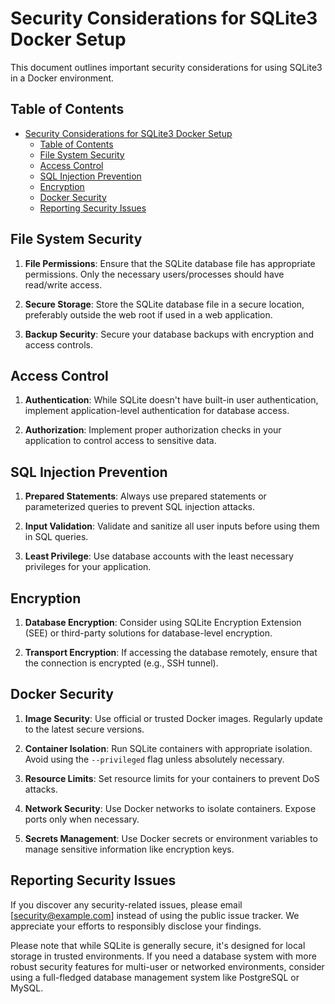 # Security Considerations for SQLite3 Docker Setup

This document outlines important security considerations for using SQLite3 in a Docker environment.

## Table of Contents

- [Security Considerations for SQLite3 Docker Setup](#security-considerations-for-sqlite3-docker-setup)
  - [Table of Contents](#table-of-contents)
  - [File System Security](#file-system-security)
  - [Access Control](#access-control)
  - [SQL Injection Prevention](#sql-injection-prevention)
  - [Encryption](#encryption)
  - [Docker Security](#docker-security)
  - [Reporting Security Issues](#reporting-security-issues)

## File System Security

1. **File Permissions**: Ensure that the SQLite database file has appropriate permissions. Only the necessary users/processes should have read/write access.

2. **Secure Storage**: Store the SQLite database file in a secure location, preferably outside the web root if used in a web application.

3. **Backup Security**: Secure your database backups with encryption and access controls.

## Access Control

1. **Authentication**: While SQLite doesn't have built-in user authentication, implement application-level authentication for database access.

2. **Authorization**: Implement proper authorization checks in your application to control access to sensitive data.

## SQL Injection Prevention

1. **Prepared Statements**: Always use prepared statements or parameterized queries to prevent SQL injection attacks.

2. **Input Validation**: Validate and sanitize all user inputs before using them in SQL queries.

3. **Least Privilege**: Use database accounts with the least necessary privileges for your application.

## Encryption

1. **Database Encryption**: Consider using SQLite Encryption Extension (SEE) or third-party solutions for database-level encryption.

2. **Transport Encryption**: If accessing the database remotely, ensure that the connection is encrypted (e.g., SSH tunnel).

## Docker Security

1. **Image Security**: Use official or trusted Docker images. Regularly update to the latest secure versions.

2. **Container Isolation**: Run SQLite containers with appropriate isolation. Avoid using the `--privileged` flag unless absolutely necessary.

3. **Resource Limits**: Set resource limits for your containers to prevent DoS attacks.

4. **Network Security**: Use Docker networks to isolate containers. Expose ports only when necessary.

5. **Secrets Management**: Use Docker secrets or environment variables to manage sensitive information like encryption keys.

## Reporting Security Issues

If you discover any security-related issues, please email [security@example.com] instead of using the public issue tracker. We appreciate your efforts to responsibly disclose your findings.

Please note that while SQLite is generally secure, it's designed for local storage in trusted environments. If you need a database system with more robust security features for multi-user or networked environments, consider using a full-fledged database management system like PostgreSQL or MySQL.
